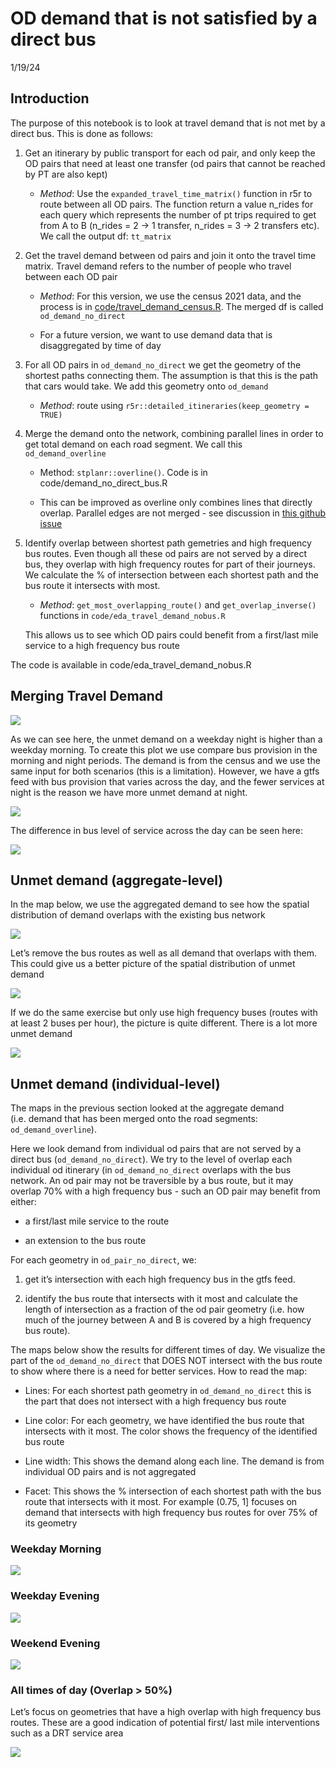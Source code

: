 OD demand that is not satisfied by a direct bus
================
1/19/24

## Introduction

The purpose of this notebook is to look at travel demand that is not met
by a direct bus. This is done as follows:

1.  Get an itinerary by public transport for each od pair, and only keep
    the OD pairs that need at least one transfer (od pairs that cannot
    be reached by PT are also kept)

    - *Method*: Use the `expanded_travel_time_matrix()` function in r5r
      to route between all OD pairs. The function return a value n_rides
      for each query which represents the number of pt trips required to
      get from A to B (n_rides = 2 -\> 1 transfer, n_rides = 3 -\> 2
      transfers etc). We call the output df: `tt_matrix`

2.  Get the travel demand between od pairs and join it onto the travel
    time matrix. Travel demand refers to the number of people who travel
    between each OD pair

    - *Method*: For this version, we use the census 2021 data, and the
      process is in
      [code/travel_demand_census.R](https://github.com/Hussein-Mahfouz/drt-potential/blob/main/code/travel_demand_census.R).
      The merged df is called `od_demand_no_direct`

    - For a future version, we want to use demand data that is
      disaggregated by time of day

3.  For all OD pairs in `od_demand_no_direct` we get the geometry of the
    shortest paths connecting them. The assumption is that this is the
    path that cars would take. We add this geometry onto `od_demand`

    - *Method*: route using
      `r5r::detailed_itineraries(keep_geometry = TRUE)`

4.  Merge the demand onto the network, combining parallel lines in order
    to get total demand on each road segment. We call this
    `od_demand_overline`

    - Method: `stplanr::overline()`. Code is in
      code/demand_no_direct_bus.R

    - This can be improved as overline only combines lines that directly
      overlap. Parallel edges are not merged - see discussion in [this
      github
      issue](https://github.com/Hussein-Mahfouz/drt-potential/issues/26#issue-2078687863)

5.  Identify overlap between shortest path gemetries and high frequency
    bus routes. Even though all these od pairs are not served by a
    direct bus, they overlap with high frequency routes for part of
    their journeys. We calculate the % of intersection between each
    shortest path and the bus route it intersects with most.

    - *Method*: `get_most_overlapping_route()` and
      `get_overlap_inverse()` functions in
      `code/eda_travel_demand_nobus.R`

    This allows us to see which OD pairs could benefit from a first/last
    mile service to a high frequency bus route

The code is available in code/eda_travel_demand_nobus.R

## Merging Travel Demand

![](images/map_aggregate_flows_overline_vs_base.png)

As we can see here, the unmet demand on a weekday night is higher than a
weekday morning. To create this plot we use compare bus provision in the
morning and night periods. The demand is from the census and we use the
same input for both scenarios (this is a limitation). However, we have a
gtfs feed with bus provision that varies across the day, and the fewer
services at night is the reason we have more unmet demand at night.

![](images/map_aggregate_flows_combination_wkday_ampm.png)

The difference in bus level of service across the day can be seen here:

![](images/map_headways_combinations_all_bus.png)

## Unmet demand (aggregate-level)

In the map below, we use the aggregated demand to see how the spatial
distribution of demand overlaps with the existing bus network

![](images/map_headways_demand_combinations_all_bus.png)

Let’s remove the bus routes as well as all demand that overlaps with
them. This could give us a better picture of the spatial distribution of
unmet demand

![](images/map_demand_disjoint_all_buses_combinations_nobus.png)

If we do the same exercise but only use high frequency buses (routes
with at least 2 buses per hour), the picture is quite different. There
is a lot more unmet demand

![](images/map_demand_disjoint_high_freq_buses_combinations_nobus.png)

## Unmet demand (individual-level)

The maps in the previous section looked at the aggregate demand
(i.e. demand that has been merged onto the road segments:
`od_demand_overline`).

Here we look demand from individual od pairs that are not served by a
direct bus (`od_demand_no_direct`). We try to the level of overlap each
individual od itinerary (in `od_demand_no_direct` overlaps with the bus
network. An od pair may not be traversible by a bus route, but it may
overlap 70% with a high frequency bus - such an OD pair may benefit from
either:

- a first/last mile service to the route

- an extension to the bus route

For each geometry in `od_pair_no_direct`, we:

1.  get it’s intersection with each high frequency bus in the gtfs feed.

2.  identify the bus route that intersects with it most and calculate
    the length of intersection as a fraction of the od pair geometry
    (i.e. how much of the journey between A and B is covered by a high
    frequency bus route).

The maps below show the results for different times of day. We visualize
the part of the `od_demand_no_direct` that DOES NOT intersect with the
bus route to show where there is a need for better services. How to read
the map:

- Lines: For each shortest path geometry in `od_demand_no_direct` this
  is the part that does not intersect with a high frequency bus route

- Line color: For each geometry, we have identified the bus route that
  intersects with it most. The color shows the frequency of the
  identified bus route

- Line width: This shows the demand along each line. The demand is from
  individual OD pairs and is not aggregated

- Facet: This shows the % intersection of each shortest path with the
  bus route that intersects with it most. For example (0.75, 1\] focuses
  on demand that intersects with high frequency bus routes for over 75%
  of its geometry

### Weekday Morning

![](images/map_demand_overlap_gtfs_st_diff_morning_wkday-02.png)

### Weekday Evening

![](images/map_demand_overlap_gtfs_st_diff_morning_wkday-03.png)

### Weekend Evening

![](images/map_demand_overlap_gtfs_st_diff_evening_wkend.png)

### All times of day (Overlap \> 50%)

Let’s focus on geometries that have a high overlap with high frequency
bus routes. These are a good indication of potential first/ last mile
interventions such as a DRT service area

![](images/map_demand_overlap_gtfs_st_diff_combinations.png)

